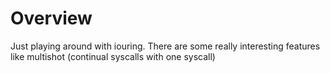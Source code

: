 # Overview

Just playing around with iouring. There are some really interesting features
like multishot (continual syscalls with one syscall)
